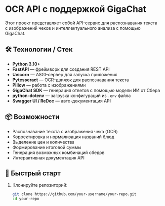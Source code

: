 # OCR API с поддержкой GigaChat

Этот проект представляет собой API-сервис для распознавания текста с изображений чеков и интеллектуального анализа с помощью GigaChat.

## 🛠️ Технологии / Стек

- **Python 3.10+**
- **FastAPI** — фреймворк для создания REST API
- **Uvicorn** — ASGI-сервер для запуска приложения
- **Pytesseract** — OCR-движок для распознавания текста
- **Pillow** — работа с изображениями
- **GigaChat SDK** — генерация ответов с помощью модели ИИ от Сбера
- **python-dotenv** — загрузка конфигураций из `.env` файла
- **Swagger UI / ReDoc** — авто-документация API

## 📦 Возможности

- Распознавание текста с изображения чека (OCR)
- Корректировка и нормализация названий блюд
- Выделение цен и количества
- Формирование итоговой суммы
- Генерация возможных комбинаций обедов
- Интерактивная документация API

## 🚀 Быстрый старт

1. Клонируйте репозиторий:
   ```bash
   git clone https://github.com/your-username/your-repo.git
   cd your-repo
